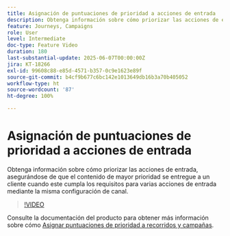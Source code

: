 ```yaml
---
title: Asignación de puntuaciones de prioridad a acciones de entrada
description: Obtenga información sobre cómo priorizar las acciones de entrada, asegurándose de que el contenido de mayor prioridad se entregue a un cliente cuando este cumpla los requisitos para varias acciones de entrada mediante la misma configuración de canal.
feature: Journeys, Campaigns
role: User
level: Intermediate
doc-type: Feature Video
duration: 180
last-substantial-update: 2025-06-07T00:00:00Z
jira: KT-18266
exl-id: 99608c88-e85d-4571-b357-0c9e1623e89f
source-git-commit: b4cf9b677c6bc142e1013649db16b3a70b405052
workflow-type: ht
source-wordcount: '87'
ht-degree: 100%

---
```


# Asignación de puntuaciones de prioridad a acciones de entrada

Obtenga información sobre cómo priorizar las acciones de entrada, asegurándose de que el contenido de mayor prioridad se entregue a un cliente cuando este cumpla los requisitos para varias acciones de entrada mediante la misma configuración de canal.

>[!VIDEO](https://video.tv.adobe.com/v/3435529/?learn=on&enablevpops)

Consulte la documentación del producto para obtener más información sobre cómo [Asignar puntuaciones de prioridad a recorridos y campañas](https://experienceleague.adobe.com/es/docs/journey-optimizer/using/conflict-prioritization/priority-scores).
